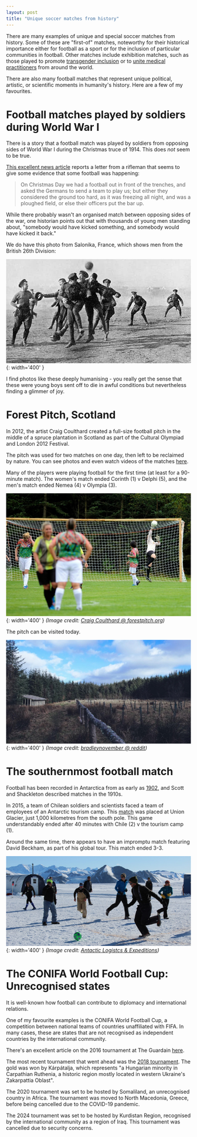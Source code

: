 ```yaml
---
layout: post
title: "Unique soccer matches from history"
---
```


There are many examples of unique and special soccer matches from history. Some of these are "first-of" matches, noteworthy for their historical importance either for football as a sport or for the inclusion of particular communities in football. Other matches include exhibition matches, such as those played to promote [transgender inclusion](https://trukunitedfc.com/) or to [unite medical practitioners](https://wmfc2024.com/) from around the world.  

There are also many football matches that represent unique political, artistic, or scientific moments in humanity's history. Here are a few of my favourites.

# Football matches played by soldiers during World War I

There is a story that a football match was played by soldiers from opposing sides of World War I during the Christmas truce of 1914. This does *not* seem to be true.

[This excellent news article](https://www.rte.ie/brainstorm/2024/1216/1267103-world-war-1-christmas-1914-truce-football-match/) reports a letter from a rifleman that seems to give some evidence that some football was happening:

> On Christmas Day we had a football out in front of the trenches, and asked the Germans to send a team to play us; but either they considered the ground too hard, as it was freezing all night, and was a ploughed field, or else their officers put the bar up.

While there probably wasn't an organised match between opposing sides of the war, one historian points out that with thousands of young men standing about, "somebody would have kicked something, and somebody would have kicked it back."

We do have this photo from Salonika, France, which shows men from the British 26th Division:

![001a1ba9-800.jpg](/assets/images/001a1ba9-800.jpg){: width='400' }

I find photos like these deeply humanising - you really get the sense that these were young boys sent off to die in awful conditions but nevertheless finding a glimmer of joy.

# Forest Pitch, Scotland

In 2012, the artist Craig Coulthard created a full-size football pitch in the middle of a spruce plantation in Scotland as part of the Cultural Olympiad and London 2012 Festival.

The pitch was used for two matches on one day, then left to be reclaimed by nature. You can see photos and even watch videos of the matches [here](https://www.forestpitch.org/about/).

Many of the players were playing football for the first time (at least for a 90-minute match). The women's match ended Corinth (1) v Delphi (5), and the men's match ended Nemea (4) v Olympia (3).

![forestpitch2.jpg](/assets/images/forestpitch2.jpg){: width='400' }
*(Image credit: [Craig Coulthard @ forestpitch.org](https://www.forestpitch.org/gallery/matchday/))*

The pitch can be visited today.

![forestpitch.jpg](/assets/images/forestpitch.jpg){: width='400' }
*(Image credit: [bradleynovember @ reddit](https://old.reddit.com/r/Scotland/comments/so7onc/the_forest_pitch_just_outside_of_selkirk_only/))*

# The southernmost football match

Football has been recorded in Antarctica from as early as [1902](https://en.wikipedia.org/wiki/Football_in_Antarctica), and Scott and Shackleton described matches in the 1910s.

In 2015, a team of Chilean soldiers and scientists faced a team of employees of an Antarctic tourism camp. This [match](https://web.archive.org/web/20220811184343/https://www.bitbol.la/english/football-antarctica-coldest-continent-bitbol/) was placed at Union Glacier, just 1,000 kilometres from the south pole. This game understandably ended after 40 minutes with Chile (2) v the tourism camp (1).

Around the same time, there appears to have an impromptu match featuring David Beckham, as part of his global tour. This match ended 3-3.

![beckham.jpg](/assets/images/beckham.jpg){: width='400' }
*(Image credit: [Antactic Logistcs & Expeditions](https://antarctic-logistics.com/2015/11/11/david-beckham-plays-match-on-union-glacier/))*

# The CONIFA World Football Cup: Unrecognised states

It is well-known how football can contribute to diplomacy and international relations.

One of my favourite examples is the CONIFA World Football Cup, a competition between national teams of countries unaffiliated with FIFA. In many cases, these are states that are not recognised as independent countries by the international community.

There's an excellent article on the 2016 tournament at The Guardain [here](https://www.theguardian.com/football/2016/jun/03/world-cup-unrecognized-states-football).

The most recent tournament that went ahead was the [2018 tournament](https://en.wikipedia.org/wiki/2018_CONIFA_World_Football_Cup#Final_positions). The gold was won by Kárpátalja, which represents "a Hungarian minority in Carpathian Ruthenia, a historic region mostly located in western Ukraine's Zakarpattia Oblast".

The 2020 tournament was set to be hosted by Somaliland, an unrecognised country in Africa. The tournament was moved to North Macedonia, Greece, before being cancelled due to the COVID-19 pandemic.

The 2024 tournament was set to be hosted by Kurdistan Region, recognised by the international community as a region of Iraq. This tournament was cancelled due to security concerns.

